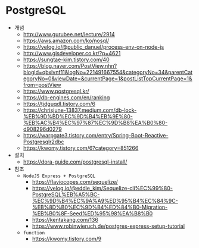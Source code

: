 # PostgreSQL
- 개념
  - http://www.gurubee.net/lecture/2914
  - https://aws.amazon.com/ko/nosql/
  - https://velog.io/@public_danuel/process-env-on-node-js
  - http://www.gisdeveloper.co.kr/?p=4621
  - https://sungtae-kim.tistory.com/40
  - https://blog.naver.com/PostView.nhn?blogId=qbxlvnf11&logNo=221491667554&categoryNo=34&parentCategoryNo=0&viewDate=&currentPage=1&postListTopCurrentPage=1&from=postView
  - https://www.postgresql.kr/
  - https://db-engines.com/en/ranking
  - https://tjdguqdl.tistory.com/6
  - https://chrisjune-13837.medium.com/db-lock-%EB%9D%BD%EC%9D%B4%EB%9E%80-%EB%AC%B4%EC%97%87%EC%9D%B8%EA%B0%80-d908296d0279
  - https://warpgate3.tistory.com/entry/Spring-Boot-Reactive-Postgresqlr2dbc
  - https://kwomy.tistory.com/6?category=851266
- 설치
  - https://dora-guide.com/postgresql-install/
- 참조
  - `NodeJS Express + PostgreSQL`
    - https://flaviocopes.com/sequelize/
    - https://velog.io/@eddie_kim/Sequelize-cli%EC%99%80-PostgreSQL%EB%A5%BC-%EC%9D%B4%EC%9A%A9%ED%95%B4%EC%84%9C-%EB%8D%B0%EC%9D%B4%ED%84%B0-Migration-%EB%B0%8F-Seed%ED%95%98%EA%B8%B0
    - https://kentakang.com/136
    - https://www.robinwieruch.de/postgres-express-setup-tutorial
  - `function`    
    - https://kwomy.tistory.com/9
